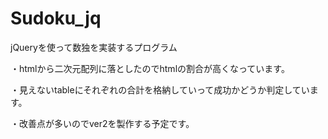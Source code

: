 # Sudoku_jq
jQueryを使って数独を実装するプログラム

・htmlから二次元配列に落としたのでhtmlの割合が高くなっています。

・見えないtableにそれぞれの合計を格納していって成功かどうか判定しています。

・改善点が多いのでver2を製作する予定です。
